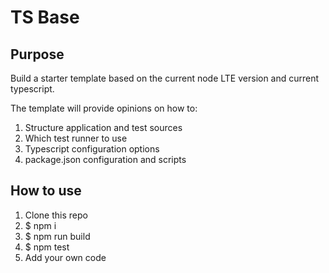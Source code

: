 # TS Base

## Purpose

Build a starter template based on the current node LTE version and current typescript.

The template will provide opinions on how to:
1. Structure application and test sources
1. Which test runner to use
1. Typescript configuration options
1. package.json configuration and scripts

## How to use

1. Clone this repo
1. $ npm i
1. $ npm run build
1. $ npm test
1. Add your own code

